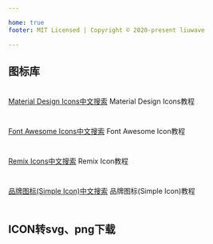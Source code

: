 ```yaml
---

home: true
footer: MIT Licensed | Copyright © 2020-present liuwave 

---
```


<algolia-search/>

<div class="mt-3">
</div>

## 图标库

<div class="row mb-3 mt-3">
  <div class="col-12 col-sm-12 col-md-4">  
  <a style="width: 100%;height: 60px;line-height: 60px;text-align: center;overflow: hidden" 
  class="d-inline-block rounded border border-primary" href="https://material.iconhelper.cn">
  Material Design Icons中文搜索</a>
<router-link style="width: 100%;height: 30px;line-height: 30px;text-align: center;overflow: hidden"
          class="d-inline-block rounded border border-primary"           
          to="material.html">Material Design Icons教程</router-link>
</div>
<div class="col-12 col-sm-12 col-md-4">    
  <a style="width: 100%;height: 60px;line-height: 60px;text-align: center;overflow: hidden"
   class="d-inline-block rounded border border-primary" 
  href="https://fontawesome.iconhelper.cn">Font Awesome Icons中文搜索</a>
<router-link style="width: 100%;height: 30px;line-height: 30px;text-align: center;overflow: hidden"
        class="d-inline-block rounded border border-primary"         
        to="fontawesome.html">Font Awesome Icon教程</router-link>
</div>
<div class="col-12 col-sm-12 col-md-4">    
  <a style="width: 100%;height: 60px;line-height: 60px;text-align: center;overflow: hidden"
   class="d-inline-block rounded border border-primary" 
  href="https://remix.iconhelper.cn">Remix Icons中文搜索</a>
<router-link style="width: 100%;height: 30px;line-height: 30px;text-align: center;overflow: hidden"
        class="d-inline-block rounded border border-primary"         
        to="remix.html">Remix Icon教程</router-link>
</div>
<div class="col-12 col-sm-12 col-md-4">    
  <a style="width: 100%;height: 60px;line-height: 60px;text-align: center;overflow: hidden"
   class="d-inline-block rounded border border-primary" 
  href="https://brands.iconhelper.cn">品牌图标(Simple Icon)中文搜索</a>
<router-link style="width: 100%;height: 30px;line-height: 30px;text-align: center;overflow: hidden"
        class="d-inline-block rounded border border-primary"         
        to="brands.html">品牌图标(Simple Icon)教程</router-link>
</div>
</div>

## ICON转svg、png下载

<convert/>